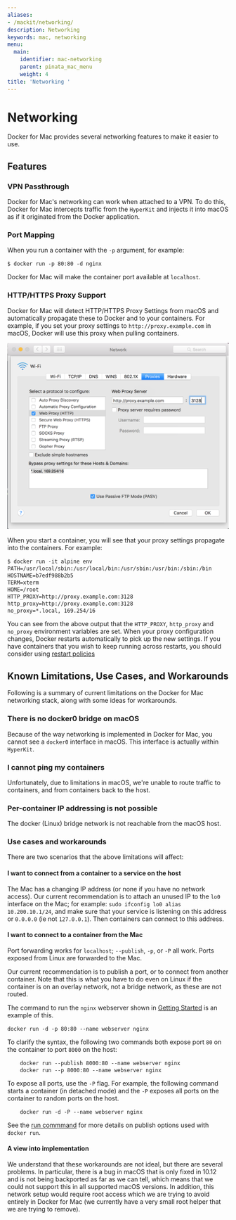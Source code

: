 ```yaml
---
aliases:
- /mackit/networking/
description: Networking
keywords: mac, networking
menu:
  main:
    identifier: mac-networking
    parent: pinata_mac_menu
    weight: 4
title: 'Networking '
---
```


# Networking

Docker for Mac provides several networking features to make it easier to use.

## Features

### VPN Passthrough

Docker for Mac's networking can work when attached to a VPN.
To do this, Docker for Mac intercepts traffic from the `HyperKit` and injects it into macOS as if it originated from the Docker application.

### Port Mapping

When you run a container with the `-p` argument, for example:
```
$ docker run -p 80:80 -d nginx
```
Docker for Mac will make the container port available at `localhost`.

### HTTP/HTTPS Proxy Support

Docker for Mac will detect HTTP/HTTPS Proxy Settings from macOS and automatically propagate these to Docker and to your containers.
For example, if you set your proxy settings to `http://proxy.example.com` in macOS, Docker will use this proxy when pulling containers.

![macOS Proxy Settings](images/proxy-settings.png)

When you start a container, you will see that your proxy settings propagate into the containers. For example:

```
$ docker run -it alpine env
PATH=/usr/local/sbin:/usr/local/bin:/usr/sbin:/usr/bin:/sbin:/bin
HOSTNAME=b7edf988b2b5
TERM=xterm
HOME=/root
HTTP_PROXY=http://proxy.example.com:3128
http_proxy=http://proxy.example.com:3128
no_proxy=*.local, 169.254/16
```

You can see from the above output that the `HTTP_PROXY`, `http_proxy` and `no_proxy` environment variables are set.
When your proxy configuration changes, Docker restarts automatically to pick up the new settings.
If you have containers that you wish to keep running across restarts, you should consider using [restart policies](/engine/reference/run/#restart-policies-restart)

## Known Limitations, Use Cases, and Workarounds

Following is a summary of current limitations on the Docker for Mac networking stack, along with some ideas for workarounds.

### There is no docker0 bridge on macOS

Because of the way networking is implemented in Docker for Mac, you cannot see a `docker0` interface in macOS.
This interface is actually within `HyperKit`.

### I cannot ping my containers

Unfortunately, due to limitations in macOS, we're unable to route traffic to containers, and from containers back to the host.

### Per-container IP addressing is not possible

The docker (Linux) bridge network is not reachable from the macOS host.

### Use cases and workarounds

There are two scenarios that the above limitations will affect:

#### I want to connect from a container to a service on the host

The Mac has a changing IP address (or none if you have no network access). Our current recommendation is to attach an unused IP to the `lo0` interface on the Mac; for example: `sudo ifconfig lo0 alias 10.200.10.1/24`, and make sure that your service is listening on this address or `0.0.0.0` (ie not `127.0.0.1`). Then containers can connect to this address.

#### I want to connect to a container from the Mac

Port forwarding works for `localhost`; `--publish`, `-p`, or `-P` all work. Ports exposed from Linux are forwarded to the Mac.

Our current recommendation is to publish a port, or to connect from another container. Note that this is what you have to do even on Linux if the container is on an overlay network, not a bridge network, as these are not routed.

The command to run the `nginx` webserver shown in [Getting Started](index.md#explore) is an example of this.

```shell
docker run -d -p 80:80 --name webserver nginx
```

To clarify the syntax, the following two commands both expose port `80` on the container to port `8000` on the host:

		docker run --publish 8000:80 --name webserver nginx
		docker run --p 8000:80 --name webserver nginx

To expose all ports, use the `-P` flag. For example, the following command starts a container (in detached mode) and the `-P` exposes all ports on the container to random ports on the host.

		docker run -d -P --name webserver nginx

See the [run commmand](/engine/reference/commandline/run.md) for more details on publish options used with `docker run`.

#### A view into implementation

We understand that these workarounds are not ideal, but there are several problems. In particular, there is a bug in macOS that is only fixed in 10.12 and is not being backported as far as we can tell, which means that we could not support this in all supported macOS versions. In addition, this network setup would require root access which we are trying to avoid entirely in Docker for Mac (we currently have a very small root helper that we are trying to remove).